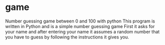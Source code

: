 # game
Number guessing game between 0 and 100 with python
This program is written in Python and is a simple number guessing game
First it asks for your name and after entering your name it assumes a random number that you have to guess by following the instructions it gives you.
